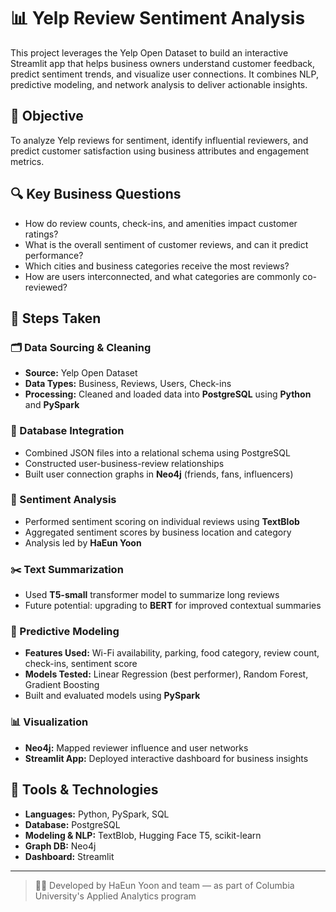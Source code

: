 # 📊 Yelp Review Sentiment Analysis

This project leverages the Yelp Open Dataset to build an interactive Streamlit app that helps business owners understand customer feedback, predict sentiment trends, and visualize user connections. It combines NLP, predictive modeling, and network analysis to deliver actionable insights.

## 🎯 Objective
To analyze Yelp reviews for sentiment, identify influential reviewers, and predict customer satisfaction using business attributes and engagement metrics.

## 🔍 Key Business Questions
- How do review counts, check-ins, and amenities impact customer ratings?
- What is the overall sentiment of customer reviews, and can it predict performance?
- Which cities and business categories receive the most reviews?
- How are users interconnected, and what categories are commonly co-reviewed?

## 🧠 Steps Taken

### 🗂 Data Sourcing & Cleaning
- **Source:** Yelp Open Dataset
- **Data Types:** Business, Reviews, Users, Check-ins
- **Processing:** Cleaned and loaded data into **PostgreSQL** using **Python** and **PySpark**

### 🧱 Database Integration
- Combined JSON files into a relational schema using PostgreSQL
- Constructed user-business-review relationships
- Built user connection graphs in **Neo4j** (friends, fans, influencers)

### 💬 Sentiment Analysis
- Performed sentiment scoring on individual reviews using **TextBlob**
- Aggregated sentiment scores by business location and category
- Analysis led by **HaEun Yoon**

### ✂️ Text Summarization
- Used **T5-small** transformer model to summarize long reviews
- Future potential: upgrading to **BERT** for improved contextual summaries

### 🤖 Predictive Modeling
- **Features Used:** Wi-Fi availability, parking, food category, review count, check-ins, sentiment score
- **Models Tested:** Linear Regression (best performer), Random Forest, Gradient Boosting
- Built and evaluated models using **PySpark**

### 📊 Visualization
- **Neo4j:** Mapped reviewer influence and user networks
- **Streamlit App:** Deployed interactive dashboard for business insights

## 🧰 Tools & Technologies
- **Languages:** Python, PySpark, SQL
- **Database:** PostgreSQL
- **Modeling & NLP:** TextBlob, Hugging Face T5, scikit-learn
- **Graph DB:** Neo4j
- **Dashboard:** Streamlit

---

> 👨‍💻 Developed by HaEun Yoon and team — as part of Columbia University's Applied Analytics program
